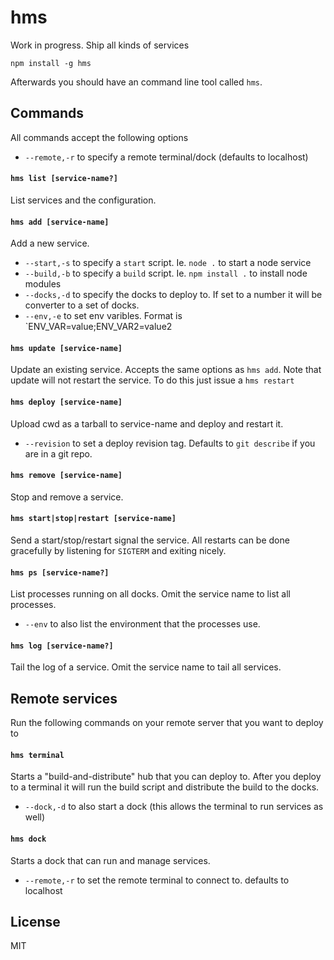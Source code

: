 # hms

Work in progress. Ship all kinds of services

```
npm install -g hms
```

Afterwards you should have an command line tool called `hms`.

## Commands

All commands accept the following options

* `--remote,-r` to specify a remote terminal/dock (defaults to localhost)

#### `hms list [service-name?]`

List services and the configuration.

#### `hms add [service-name]`

Add a new service.

* `--start,-s` to specify a `start` script. Ie. `node .` to start a node service
* `--build,-b` to specify a `build` script. Ie. `npm install .` to install node modules
* `--docks,-d` to specify the docks to deploy to. If set to a number it will be converter to a set of docks.
* `--env,-e` to set env varibles. Format is `ENV_VAR=value;ENV_VAR2=value2

#### `hms update [service-name]`

Update an existing service. Accepts the same options as `hms add`.
Note that update will not restart the service. To do this just issue a `hms restart`

#### `hms deploy [service-name]`

Upload cwd as a tarball to service-name and deploy and restart it.

* `--revision` to set a deploy revision tag. Defaults to `git describe` if you are in a git repo.

#### `hms remove [service-name]`

Stop and remove a service.

#### `hms start|stop|restart [service-name]`

Send a start/stop/restart signal the service. All restarts can be done gracefully by listening for `SIGTERM` and exiting nicely.

#### `hms ps [service-name?]`

List processes running on all docks. Omit the service name to list all processes.

* `--env` to also list the environment that the processes use.

#### `hms log [service-name?]`

Tail the log of a service. Omit the service name to tail all services.

## Remote services

Run the following commands on your remote server that you want to deploy to

#### `hms terminal`

Starts a "build-and-distribute" hub that you can deploy to. After you deploy to a terminal it will run the build script and distribute the build to the docks.

* `--dock,-d` to also start a dock (this allows the terminal to run services as well)

#### `hms dock`

Starts a dock that can run and manage services.

* `--remote,-r` to set the remote terminal to connect to. defaults to localhost

## License

MIT

